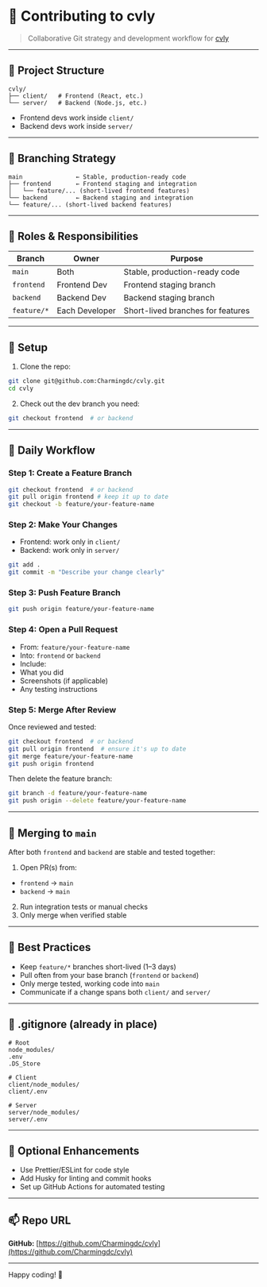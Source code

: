 # 🧠 Contributing to cvly

> Collaborative Git strategy and development workflow for [cvly](https://github.com/Charmingdc/cvly)

---

## 📁 Project Structure

```
cvly/
├── client/   # Frontend (React, etc.)
└── server/   # Backend (Node.js, etc.)
```

- Frontend devs work inside `client/`
- Backend devs work inside `server/`

---

## 🔀 Branching Strategy

```
main               ← Stable, production-ready code
├── frontend       ← Frontend staging and integration
│   └── feature/... (short-lived frontend features)
└── backend        ← Backend staging and integration
└── feature/... (short-lived backend features)
```

---

## 🚦 Roles & Responsibilities

| Branch         | Owner         | Purpose                              |
|----------------|---------------|--------------------------------------|
| `main`         | Both          | Stable, production-ready code        |
| `frontend`     | Frontend Dev  | Frontend staging branch              |
| `backend`      | Backend Dev   | Backend staging branch               |
| `feature/*`    | Each Developer| Short-lived branches for features    |

---

## 🔧 Setup

1. Clone the repo:
```bash
git clone git@github.com:Charmingdc/cvly.git
cd cvly
```

2. Check out the dev branch you need:
```bash
git checkout frontend  # or backend
```

---

## 🚀 Daily Workflow

### Step 1: Create a Feature Branch
```bash
git checkout frontend  # or backend
git pull origin frontend # keep it up to date
git checkout -b feature/your-feature-name
```

### Step 2: Make Your Changes
- Frontend: work only in `client/`
- Backend: work only in `server/`

```bash
git add .
git commit -m "Describe your change clearly"
```

### Step 3: Push Feature Branch
```bash
git push origin feature/your-feature-name
```

### Step 4: Open a Pull Request
- From: `feature/your-feature-name`
- Into: `frontend` or `backend`
- Include:
- What you did
- Screenshots (if applicable)
- Any testing instructions

### Step 5: Merge After Review
Once reviewed and tested:
```bash
git checkout frontend  # or backend
git pull origin frontend  # ensure it's up to date
git merge feature/your-feature-name
git push origin frontend
```

Then delete the feature branch:
```bash
git branch -d feature/your-feature-name
git push origin --delete feature/your-feature-name
```

---

## 🔁 Merging to `main`

After both `frontend` and `backend` are stable and tested together:

1. Open PR(s) from:
- `frontend` → `main`
- `backend` → `main`

2. Run integration tests or manual checks
3. Only merge when verified stable

---

## 🧼 Best Practices

- Keep `feature/*` branches short-lived (1–3 days)
- Pull often from your base branch (`frontend` or `backend`)
- Only merge tested, working code into `main`
- Communicate if a change spans both `client/` and `server/`

---

## 🧾 .gitignore (already in place)

```gitignore
# Root
node_modules/
.env
.DS_Store

# Client
client/node_modules/
client/.env

# Server
server/node_modules/
server/.env
```

---

## 🧰 Optional Enhancements

- Use Prettier/ESLint for code style
- Add Husky for linting and commit hooks
- Set up GitHub Actions for automated testing

---

## 📫 Repo URL

**GitHub:** [https://github.com/Charmingdc/cvly](https://github.com/Charmingdc/cvly)

---

Happy coding! 🚀